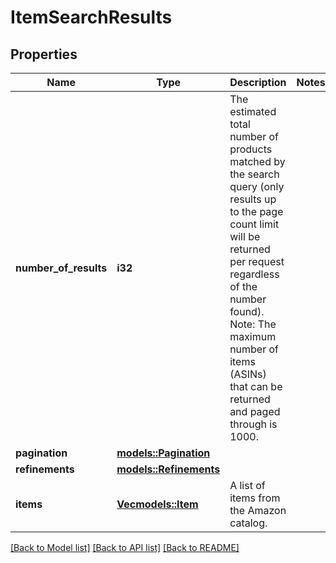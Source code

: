 # ItemSearchResults

## Properties

Name | Type | Description | Notes
------------ | ------------- | ------------- | -------------
**number_of_results** | **i32** | The estimated total number of products matched by the search query (only results up to the page count limit will be returned per request regardless of the number found).  Note: The maximum number of items (ASINs) that can be returned and paged through is 1000. | 
**pagination** | [**models::Pagination**](Pagination.md) |  | 
**refinements** | [**models::Refinements**](Refinements.md) |  | 
**items** | [**Vec<models::Item>**](Item.md) | A list of items from the Amazon catalog. | 

[[Back to Model list]](../README.md#documentation-for-models) [[Back to API list]](../README.md#documentation-for-api-endpoints) [[Back to README]](../README.md)


